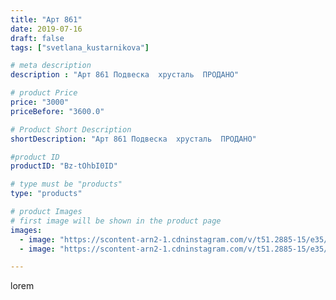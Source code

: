 ```yaml
---
title: "Арт 861"
date: 2019-07-16
draft: false
tags: ["svetlana_kustarnikova"]

# meta description
description : "Арт 861 Подвеска  хрусталь  ПРОДАНО"

# product Price
price: "3000"
priceBefore: "3600.0"

# Product Short Description
shortDescription: "Арт 861 Подвеска  хрусталь  ПРОДАНО"

#product ID
productID: "Bz-tOhbI0ID"

# type must be "products"
type: "products"

# product Images
# first image will be shown in the product page
images:
  - image: "https://scontent-arn2-1.cdninstagram.com/v/t51.2885-15/e35/p1080x1080/65796042_109395086896402_3397227560507367669_n.jpg?tp=1&_nc_ht=scontent-arn2-1.cdninstagram.com&_nc_cat=110&_nc_ohc=hF9IJaby7foAX8ytAKm&ccb=7-4&oh=e343dd417a8099e7a7f1cb5ab26fd831&oe=6084C693&ig_cache_key=MjA4OTMwNjE4MDU5ODk1NDM4MA%3D%3D.2-ccb7-4"
  - image: "https://scontent-arn2-1.cdninstagram.com/v/t51.2885-15/e35/p1080x1080/66446866_202958787360706_1446757440508079126_n.jpg?tp=1&_nc_ht=scontent-arn2-1.cdninstagram.com&_nc_cat=110&_nc_ohc=GF-sknv9xdkAX8KVn9X&ccb=7-4&oh=a37efb9583b18024a6cf6a4927e4aede&oe=60833309&ig_cache_key=MjA4OTMwNjE4MDYwNzQ0MjMyNg%3D%3D.2-ccb7-4"

---
```

lorem
